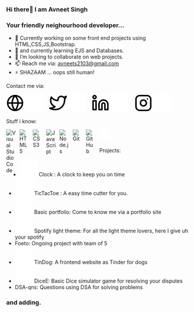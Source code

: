 ### Hi there👋 I am Avneet Singh
### Your friendly neighourhood developer...

- 🔭 Currently working on some front end projects using HTML,CSS,JS,Bootstrap.
- 🌱  and currently learning EJS and Databases.
- 👯 I’m looking to collaborate on web projects.
- 📫 Reach me via: avneets2103@gmail.com
- ⚡ SHAZAAM ... oops still human! 

Contact me via: 

[![website](./img/globe-light.svg)](https://avneets2103.github.io/Basic-portfolio-/)
[![website](./img/globe-dark.svg)](https://avneets2103.github.io/Basic-portfolio-/)
&nbsp;&nbsp;
[![website](./img/twitter-light.svg)](https://twitter.com/avneetsingh2103)
[![website](./img/twitter-dark.svg)](https://twitter.com/avneetsingh2103)
&nbsp;&nbsp;
[![website](./img/linkedin-light.svg)](https://www.linkedin.com/in/avneet-singh-5087ba214/)
[![website](./img/linkedin-dark.svg)](https://www.linkedin.com/in/avneet-singh-5087ba214/)
&nbsp;&nbsp;
[![website](./img/instagram-light.svg)](https://www.instagram.com/avneet_singh_2103/?next=%2F)
[![website](./img/instagram-dark.svg)](https://www.instagram.com/avneet_singh_2103/?next=%2F)
<br>

Stuff i know:

<img align="left" alt="Visual Studio Code" width="26px" src="https://cdn.jsdelivr.net/gh/devicons/devicon/icons/vscode/vscode-original.svg" style="padding-right:10px;" />&nbsp;&nbsp;
<img align="left" alt="HTML5" width="26px" src="https://cdn.jsdelivr.net/gh/devicons/devicon/icons/html5/html5-original.svg" style="padding-right:10px;" />
<img align="left" alt="CSS3" width="26px" src="https://cdn.jsdelivr.net/gh/devicons/devicon/icons/css3/css3-original.svg" style="padding-right:10px;" />
<img align="left" alt="JavaScript" width="26px" src="https://cdn.jsdelivr.net/gh/devicons/devicon/icons/javascript/javascript-original.svg" style="padding-right:10px;" />
<img align="left" alt="Node.js" width="26px" src="https://cdn.jsdelivr.net/gh/devicons/devicon/icons/nodejs/nodejs-original.svg" style="padding-right:10px;" />
<img align="left" alt="Git" width="26px" src="https://cdn.jsdelivr.net/gh/devicons/devicon/icons/git/git-original.svg" style="padding-right:10px;" />
<img align="left" alt="GitHub" width="26px" src="https://user-images.githubusercontent.com/3369400/139447912-e0f43f33-6d9f-45f8-be46-2df5bbc91289.png" style="padding-right:10px;" />
<img align="left" alt="Terminal" width="26px" src="./img/terminal-dark.svg" />
<br />
<br />

Projects:

- [![website](./img/globe-dark.svg)](https://avneets2103.github.io/Clocks/index.html) Clock : A clock to keep you on time
- [![website](./img/globe-dark.svg)](https://avneets2103.github.io/Tic-Tac-Toe/) TicTacToe : A easy time cutter for you.
- [![website](./img/globe-dark.svg)](https://avneets2103.github.io/Basic-portfolio-/) Basic portfolio: Come to know me via a portfolio site 
- [![website](./img/globe-dark.svg)](https://avneets2103.github.io/spotify-light-theme/) Spotify light theme: For all the light theme lovers, here I give uh your spotify
- Foeto: Ongoing project with team of 5 
- [![website](./img/globe-dark.svg)](https://avneets2103.github.io/TinDog/) TinDog: A frontend website as Tinder for dogs
- [![website](./img/globe-dark.svg)](https://avneets2103.github.io/DiceE/) DiceE: Basic Dice simulator game for resolving your disputes
- DSA-qns: Questions using DSA for solving problems 
### and adding.
